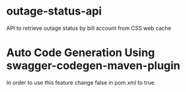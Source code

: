 # outage-status-api
API to retrieve outage status by bill account from CSS web cache

# Auto Code Generation Using swagger-codegen-maven-plugin
In order to use this feature change <generateApis>false</generateApis> in pom.xml to <generateApis>true</generateApis>.
